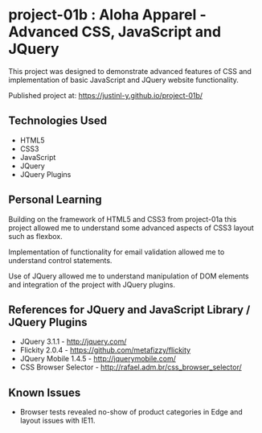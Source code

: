 # project-01b : Aloha Apparel - Advanced CSS, JavaScript and JQuery
This project was designed to demonstrate advanced features of CSS and implementation of basic JavaScript and JQuery website functionality.

Published project at: https://justinl-y.github.io/project-01b/

## Technologies Used

- HTML5
- CSS3
- JavaScript
- JQuery
- JQuery Plugins

## Personal Learning

Building on the framework of HTML5 and CSS3 from project-01a this project allowed me to understand some advanced aspects of CSS3 layout such as flexbox.
  
Implementation of functionality for email validation allowed me to understand control statements.

Use of JQuery allowed me to understand manipulation of DOM elements and integration of the project with JQuery plugins.

## References for JQuery and JavaScript Library / JQuery Plugins

- JQuery 3.1.1 - http://jquery.com/
- Flickity 2.0.4 - https://github.com/metafizzy/flickity
- JQuery Mobile 1.4.5 - http://jquerymobile.com/
- CSS Browser Selector - http://rafael.adm.br/css_browser_selector/

## Known Issues
- Browser tests revealed no-show of product categories in Edge and layout issues with IE11.
